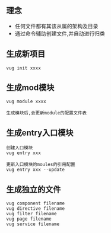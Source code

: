 
## 理念

- 任何文件都有其该从属的架构及目录
- 通过命令辅助创建文件,并自动进行归类


## 生成新项目
    vug init xxxx  

## 生成mod模块

    vug module xxxx
    
    生成模块后,会更新module的配置文件表
## 生成entry入口模块

    创建入口模块
    vug entry xxx
    
    更新入口模块的moules的引用配置
    vug entry xxx --update
    
## 生成独立的文件
    
    vug component filename
    vug directive filename
    vug filter filename
    vug page filename
    vug service filename







